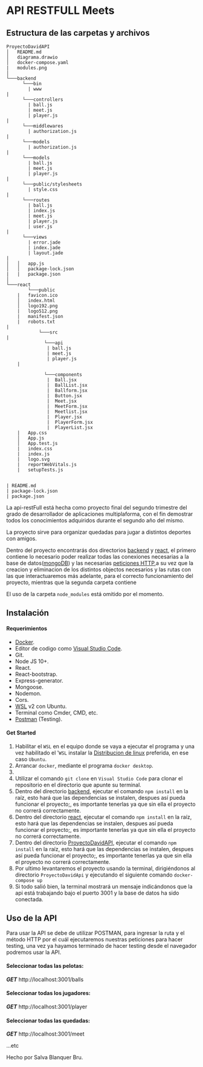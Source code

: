 # API RESTFULL Meets

## Estructura de las carpetas y archivos

```
ProyectoDavidAPI
│   README.md
│   diagrama.drawio    
│   docker-compose.yaml
|   modules.png
│
└───backend
      └───bin
        | www
|
      └───controllers
        | ball.js
        | meet.js
        | player.js
|       
      └───middlewares
        | authorization.js
|    
      └───models
        | authorization.js
|
      └───models
        | ball.js
        | meet.js
        | player.js
|       
      └───public/stylesheets
        | style.css
|    
      └───routes
        | ball.js
        | index.js
        | meet.js
        | player.js
        | user.js
|
      └───views
        | error.jade
        | index.jade
        | layout.jade
|               
│   │   app.js
│   │   package-lock.json
|   |   package.json
│   
└───react
	    └───public
    |   favicon.ico
    │   index.html
    │   logo192.png
    |   logo512.png
    |   manifest.json
    |   robots.txt
|
            └───src
|
              └───api 
               | ball.js
               | meet.js
               | player.js
    |
    
              └───components
               |  Ball.jsx
               |  BallList.jsx
               |  Ballform.jsx
               |  Button.jsx
               |  Meet.jsx
               |  MeetForm.jsx
               |  Meetlist.jsx
               |  Player.jsx
               |  PlayerForm.jsx
               |  PlayerList.jsx
    |   App.css
    │   App.js
    │   App.test.js
    |   index.css
    |   index.js
    |   logo.svg
    |   reportWebVitals.js
    |   setupTests.js
    
    
| README.md   
| package-lock.json
| package.json
```

La api-restFull está hecha como proyecto final del segundo trimestre del grado de desarrollador de aplicaciones multiplaforma, con el fin demostrar todos los conocimientos adquiridos durante el segundo año del mismo.

La proyecto sirve para organizar quedadas para jugar a distintos deportes con amigos.

Dentro del proyecto encontrarás dos directorios [backend](https://github.com/CAMPUSCAMARAFP2021/ProyectoDavidAPI/tree/master/backend) y [react](https://github.com/CAMPUSCAMARAFP2021/ProyectoDavidAPI/tree/master/react), el primero contiene lo necesario poder realizar todas las conexiones necesarias a la base de datos([mongoDB](https://www.mongodb.com/es/what-is-mongodb)) y las necesarias [peticiones HTTP](https://yosoy.dev/peticiones-http-get-post-put-delete-etc/),a su vez que la creacion y eliminacion de los distintos objectos necesarios y las rutas con las que interactuaremos más adelante, para el correcto funcionamiento del proyecto, mientras que la segunda carpeta contiene 

El uso de la carpeta `node_modules` está omitido por el momento.

## Instalación

#### Requerimientos

- [Docker](https://www.docker.com/products/docker-desktop).
- Editor de codigo como [Visual Studio Code](https://code.visualstudio.com/Download).
- Git.
- Node JS 10+.
- React.
- React-bootstrap.
- Express-generator.
- Mongoose.
- Nodemon.
- Cors.
- [WSL](https://docs.microsoft.com/es-es/windows/wsl/install-manual#step-4---download-the-linux-kernel-update-package) v2 con Ubuntu.
- Terminal como Cmder, CMD, etc.
- [Postman](https://www.postman.com/downloads/) (Testing).

#### Get Started
1. Habilitar el `WSL` en el equipo donde se vaya a ejecutar el programa y una vez habilitado el '`WSL` instalar la [Distribucion de linux](https://computerhoy.com/noticias/software/que-es-distribucion-linux-que-diferencian-como-elegir-54784) preferida, en ese caso `Ubuntu`.
2. Arrancar `docker`, mediante el programa `docker desktop`.
3. 
4. Utilizar el comando `git clone` en `Visual Studio Code` para clonar el repositorio en el directorio que apunte su terminal.
5. Dentro del directorio [backend](https://github.com/CAMPUSCAMARAFP2021/ProyectoDavidAPI/tree/master/backend), ejecutar el comando `npm install` en la raíz, esto hará que las dependencias se instalen, despues así pueda funcionar el proyecto;, es importante tenerlas ya que sin ella el proyecto no correrá correctamente.
6. Dentro del directorio [react](https://github.com/CAMPUSCAMARAFP2021/ProyectoDavidAPI/tree/master/react), ejecutar el comando `npm install` en la raíz, esto hará que las dependencias se instalen, despues así pueda funcionar el proyecto;, es importante tenerlas ya que sin ella el proyecto no correrá correctamente.
7. Dentro del directorio [ProyectoDavidAPI](https://github.com/CAMPUSCAMARAFP2021/ProyectoDavidAPI), ejecutar el comando `npm install` en la raíz,  esto hará que las dependencias se instalen, despues así pueda funcionar el proyecto;, es importante tenerlas ya que sin ella el proyecto no correrá correctamente.
8. Por ultimo levantaremos el proyecto usando la terminal, dirigiéndonos al directorio `ProyectoDavidApi` y ejecutando el siguiente comando `docker-compose up`
9. Si todo salió bien, la terminal  mostrará un mensaje indicándonos que la api está trabajando bajo el puerto 3001 y la base de datos ha sido conectada.

## Uso de la API

Para usar la API se debe de utilizar POSTMAN, para ingresar la ruta y el método HTTP por el cuál ejecutaremos nuestras peticiones para hacer testing, una vez ya hayamos terminado de hacer testing desde el navegador podremos usar la API.

#### Seleccionar todas las pelotas:

**_GET_** http://localhost:3001/balls

#### Seleccionar todas los jugadores:

**_GET_** http://localhost:3001/player

#### Seleccionar todas las quedadas:

**_GET_** http://localhost:3001/meet

...etc

Hecho por Salva Blanquer Bru.
